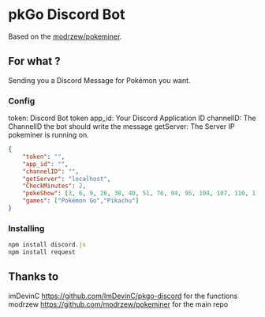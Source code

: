 # pkGo Discord Bot

Based on the [modrzew/pokeminer](https://github.com/modrzew/pokeminer).

## For what ?

Sending you a Discord Message for Pokémon you want.

### Config

token: Discord Bot token
app_id: Your Discord Application ID
channelID: The ChannelID the bot should write the message
getServer: The Server IP pokeminer is running on.

```json
{
	"token": "",
	"app_id": "",
	"channelID": "",
	"getServer": "localhost",
	"CheckMinutes": 2,
	"pokeShow": [3, 6, 9, 26, 38, 40, 51, 76, 94, 95, 104, 107, 110, 115, 122, 123, 128, 132, 139, 141, 142, 143, 148, 149, 150, 151],
	"games": ["Pokémon Go","Pikachu"]
}

```

### Installing

```javascript
npm install discord.js
npm install request
```

## Thanks to

imDevinC https://github.com/ImDevinC/pkgo-discord for the functions
modrzew https://github.com/modrzew/pokeminer for the main repo
